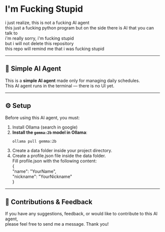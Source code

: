 # I'm Fucking Stupid
i just realize, this is not a fucking AI agent  
this just a fucking python program but on the side there is AI that you can talk to  
i'm really sorry, i'm fucking stupid  
but i will not delete this repository  
this repo will remind me that i was fucking stupid

---

## 🤖 Simple AI Agent

This is a **simple AI agent** made only for managing daily schedules.  
This AI agent runs in the terminal — there is no UI yet.

---

## ⚙️ Setup

Before using this AI agent, you must:
1. Install Ollama (search in google)
1. **Install the `gemma:2b` model in Ollama**:
   ```bash
   ollama pull gemma:2b
2. Create a data folder inside your project directory.
3. Create a profile.json file inside the data folder.  
Fill profile.json with the following content:  
{  
  "name": "YourName",  
  "nickname": "YourNickname"  
}

---

## 💬 Contributions & Feedback
If you have any suggestions, feedback, or would like to contribute to this AI agent,  
please feel free to send me a message. Thank you!
